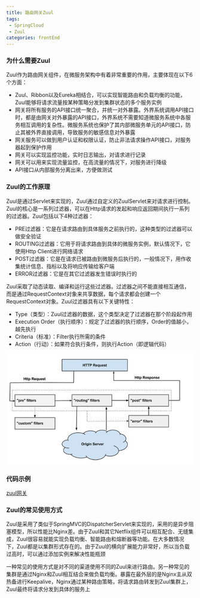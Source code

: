 ```yaml
---
title: 路由网关Zuul
tags: 
 - SpringCloud
 - Zuul
categories: frontEnd
---
```


### 为什么需要Zuul
Zuul作为路由网关组件，在微服务架构中有着非常重要的作用，主要体现在以下6个方面：
* Zuul、Ribbon以及Eureka相结合，可以实现智能路由和负载均衡的功能，Zuul能够将请求流量按某种策略分发到集群状态的多个服务实例
* 网关将所有服务的API接口统一聚合，并统一对外暴露。外界系统调用API接口时，都是由网关对外暴露的API接口，外界系统不需要知道微服务系统中各服务相互调用的复杂性。微服务系统也保护了其内部微服务单元的API接口，防止其被外界直接调用，导致服务的敏感信息对外暴露
* 网关服务可以做到用户认证和权限认证，防止非法请求操作API接口，对服务器起到保护作用
* 网关可以实现监控功能，实时日志输出，对请求进行记录
* 网关可以用来实现流量监控，在高流量的情况下，对服务进行降级
* API接口从内部服务分离出来，方便做测试

### Zuul的工作原理
Zuul是通过Servlet来实现的，Zuul通过自定义的ZuulServlet来对请求进行控制。Zuul的核心是一系列过滤器，可以在Http请求的发起和响应返回期间执行一系列的过滤器。Zuul包括以下4种过滤器：
* PRE过滤器：它是在请求路由到具体服务之前执行的，这种类型的过滤器可以做安全验证
* ROUTING过滤器：它用于将请求路由到具体的微服务实例，默认情况下，它使用Http Client进行网络请求
* POST过滤器：它是在请求已被路由到微服务后执行的，一般情况下，用作收集统计信息、指标以及将响应传输给客户端
* ERROR过滤器：它是在其它过滤器发生错误时执行的
    
Zuul采取了动态读取、编译和运行这些过滤器。过滤器之间不能直接相互通信，而是通过RequestContext对象来共享数据，每个请求都会创建一个RequestContext对象。Zuul过滤器具有以下关键特性：
* Type（类型）：Zuul过滤器的数据，这个类型决定了过滤器在那个阶段起作用
* Execution Order（执行顺序）：规定了过滤器的执行顺序，Order的值越小，越先执行
* Criteria（标准）：Filter执行所需的条件
* Action（行动）：如果符合执行条件，则执行Action（即逻辑代码） 

![](../../.vuepress/public/img/201911152113.png)

### 代码示例
[zuul网关](https://gitee.com/CK_Simon/cloud-demo/tree/master/eureka-zuul-client)

### Zuul的常见使用方式
Zuul是采用了类似于SpringMVC的DispatcherServlet来实现的，采用的是异步阻塞模型，所以性能比Nginx差。由于Zuul和其它Netflix组件可以相互配合、无缝集成，Zuul很容易就能实现负载均衡、智能路由和熔断器等功能。在大多数情况下，Zuul都是以集群形式存在的。由于Zuul的横向扩展能力非常好，所以当负载过高时，可以通过添加实例来解决性能瓶颈

一种常见的使用方式是对不同的渠道使用不同的Zuul来进行路由。另一种常见的集群是通过Nginx和Zuul相互结合来做负载均衡。暴露在最外层的是Nginx主从双热备进行Keepalive，Nginx通过某种路由策略，将请求路由转发到Zuul集群上，Zuul最终将请求分发到具体的服务上

